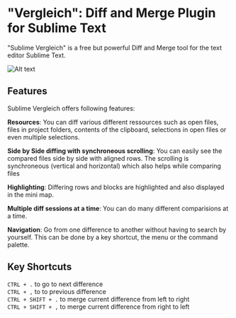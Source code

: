 "Vergleich": Diff and Merge Plugin for Sublime Text
=================

"Sublime Vergleich" is a free but powerful Diff and Merge tool for the text editor Sublime Text.

![Alt text](http://netzauftrag.com/sublime_vergleich_1.png)

Features
--------------
Sublime Vergleich offers following features:

**Resources**: You can diff various different ressources such as open files, files in project folders, contents of the clipboard, selections in open files or even multiple selections.  

**Side by Side diffing with synchroneous scrolling**: You can easily see the compared files side by side with aligned rows. The scrolling is synchroneous (vertical and horizontal) which also helps while comparing files  

**Highlighting**: Differing rows and blocks are highlighted and also displayed in the mini map.  

**Multiple diff sessions at a time**: You can do many different comparisions at a time.  

**Navigation**: Go from one difference to another without having to search by yourself. This can be done by a key shortcut, the menu or the command palette.  

Key Shortcuts
--------------

`CTRL + .` to go to next difference  
`CTRL + ,` to to previous difference   
`CTRL + SHIFT + .` to merge current difference from left to right  
`CTRL + SHIFT + ,` to merge current difference from right to left   



    


